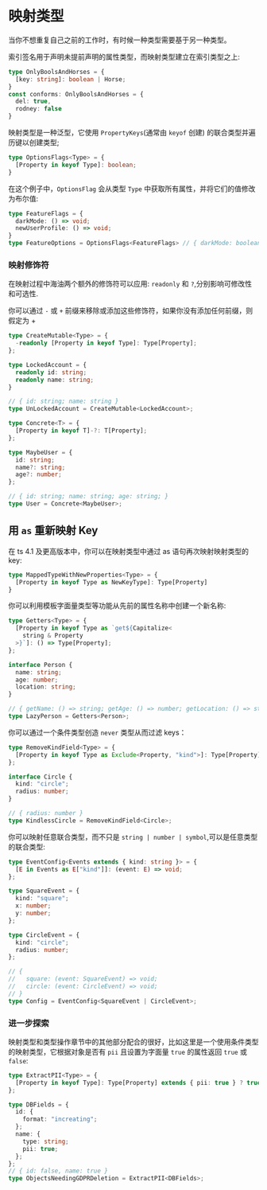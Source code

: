 # 映射类型

当你不想重复自己之前的工作时，有时候一种类型需要基于另一种类型。

索引签名用于声明未提前声明的属性类型，而映射类型建立在索引类型之上:

```typescript
type OnlyBoolsAndHorses = {
  [key: string]: boolean | Horse;
}
const conforms: OnlyBoolsAndHorses = {
  del: true,
  rodney: false
}
```

映射类型是一种泛型，它使用 `PropertyKeys`(通常由 `keyof` 创建) 的联合类型并遍历键以创建类型;

```typescript
type OptionsFlags<Type> = {
  [Property in keyof Type]: boolean;
}
```

在这个例子中，`OptionsFlag` 会从类型 `Type` 中获取所有属性，并将它们的值修改为布尔值:

```typescript
type FeatureFlags = {
  darkMode: () => void;
  newUserProfile: () => void;
}
type FeatureOptions = OptionsFlags<FeatureFlags> // { darkMode: boolean, newUserProfile: boolean}
```

### 映射修饰符

在映射过程中海油两个额外的修饰符可以应用: `readonly` 和 `?`,分别影响可修改性和可选性.

你可以通过 `-` 或 `+` 前缀来移除或添加这些修饰符，如果你没有添加任何前缀，则假定为 +

```typescript
type CreateMutable<Type> = {
  -readonly [Property in keyof Type]: Type[Property];
};

type LockedAccount = {
  readonly id: string;
  readonly name: string;
}

// { id: string; name: string }
type UnLockedAccount = CreateMutable<LockedAccount>;
```

```typescript
type Concrete<T> = {
  [Property in keyof T]-?: T[Property];
};

type MaybeUser = {
  id: string;
  name?: string;
  age?: number;
};

// { id: string; name: string; age: string; }
type User = Concrete<MaybeUser>;
```

## 用 `as` 重新映射 Key

在 ts 4.1 及更高版本中，你可以在映射类型中通过 as 语句再次映射映射类型的 key:

```typescript
type MappedTypeWithNewProperties<Type> = {
  [Property in keyof Type as NewKeyType]: Type[Property]
}
```

你可以利用模板字面量类型等功能从先前的属性名称中创建一个新名称:

```typescript
type Getters<Type> = {
  [Property in keyof Type as `get${Capitalize<
    string & Property
  >}`]: () => Type[Property];
};

interface Person {
  name: string;
  age: number;
  location: string;
}

// { getName: () => string; getAge: () => number; getLocation: () => string; }
type LazyPerson = Getters<Person>;
```

你可以通过一个条件类型创造 `never` 类型从而过滤 keys：

```typescript
type RemoveKindField<Type> = {
  [Property in keyof Type as Exclude<Property, "kind">]: Type[Property];
};

interface Circle {
  kind: "circle";
  radius: number;
}

// { radius: number }
type KindlessCircle = RemoveKindField<Circle>;
```

你可以映射任意联合类型，而不只是 `string | number | symbol`,可以是任意类型的联合类型:

```typescript
type EventConfig<Events extends { kind: string }> = {
  [E in Events as E["kind"]]: (event: E) => void;
};

type SquareEvent = {
  kind: "square";
  x: number;
  y: number;
};

type CircleEvent = {
  kind: "circle";
  radius: number;
};

// {
//   square: (event: SquareEvent) => void;
//   circle: (event: CircleEvent) => void;
// }
type Config = EventConfig<SquareEvent | CircleEvent>;
```

### 进一步探索

映射类型和类型操作章节中的其他部分配合的很好，比如这里是一个使用条件类型的映射类型，它根据对象是否有 `pii` 且设置为字面量 `true` 的属性返回 `true` 或 `false`:

```typescript
type ExtractPII<Type> = {
  [Property in keyof Type]: Type[Property] extends { pii: true } ? true : false;
};

type DBFields = {
  id: {
    format: "increating";
  };
  name: {
    type: string;
    pii: true;
  };
};
// { id: false, name: true }
type ObjectsNeedingGDPRDeletion = ExtractPII<DBFields>;

```